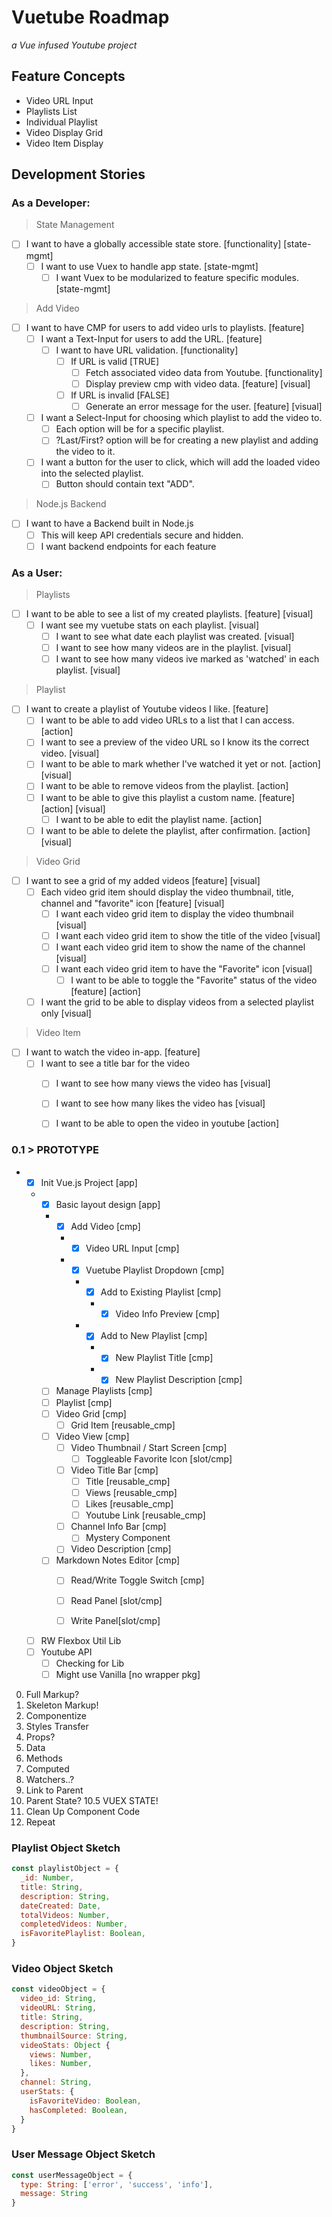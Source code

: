 # Vuetube Roadmap

_a Vue infused Youtube project_

## Feature Concepts

- Video URL Input
- Playlists List
- Individual Playlist
- Video Display Grid
- Video Item Display

## Development Stories

### **As a Developer:**

> State Management
* [ ] I want to have a globally accessible state store. [functionality] [state-mgmt]
  * [ ] I want to use Vuex to handle app state. [state-mgmt]
    * [ ] I want Vuex to be modularized to feature specific modules. [state-mgmt]

> Add Video
* [ ] I want to have CMP for users to add video urls to playlists. [feature]
  * [ ] I want a Text-Input for users to add the URL. [feature]
    * [ ] I want to have URL validation. [functionality]
      * [ ] If URL is valid [TRUE]
        * [ ] Fetch associated video data from Youtube. [functionality]
        * [ ] Display preview cmp with video data. [feature] [visual]
      * [ ] If URL is invalid [FALSE]
        * [ ] Generate an error message for the user. [feature] [visual]
  * [ ] I want a Select-Input for choosing which playlist to add the video to.
    * [ ] Each option will be for a specific playlist.
    * [ ] ?Last/First? option will be for creating a new playlist and adding the video to it.
  * [ ] I want a button for the user to click, which will add the loaded video into the selected playlist.
    * [ ] Button should contain text "ADD".

> Node.js Backend
* [ ] I want to have a Backend built in Node.js
  * [ ] This will keep API credentials secure and hidden.
  * [ ] I want backend endpoints for each feature

### **As a User:**

> Playlists
* [ ] I want to be able to see a list of my created playlists. [feature] [visual]
  * [ ] I want see my vuetube stats on each playlist. [visual]
    * [ ] I want to see what date each playlist was created. [visual]
    * [ ] I want to see how many videos are in the playlist. [visual]
    * [ ] I want to see how many videos ive marked as 'watched' in each playlist. [visual]

> Playlist
* [ ] I want to create a playlist of Youtube videos I like. [feature]
  * [ ]  I want to be able to add video URLs to a list that I can access. [action]
    * [ ] I want to see a preview of the video URL so I know its the correct video. [visual]
    * [ ] I want to be able to mark whether I've watched it yet or not. [action] [visual]
    * [ ] I want to be able to remove videos from the playlist. [action]
  * [ ] I want to be able to give this playlist a custom name. [feature] [action] [visual]
    * [ ] I want to be able to edit the playlist name. [action]
  * [ ] I want to be able to delete the playlist, after confirmation. [action] [visual]

> Video Grid
* [ ] I want to see a grid of my added videos [feature] [visual]
  * [ ] Each video grid item should display the video thumbnail, title, channel and "favorite" icon [feature] [visual]
    * [ ] I want each video grid item to display the video thumbnail [visual]
    * [ ] I want each video grid item to show the title of the video [visual]
    * [ ] I want each video grid item to show the name of the channel [visual]
    * [ ] I want each video grid item to have the "Favorite" icon [visual]
      * [ ] I want to be able to toggle the "Favorite" status of the video [feature] [action]
  * [ ] I want the grid to be able to display videos from a selected playlist only [visual]

> Video Item
* [ ] I want to watch the video in-app. [feature]
  * [ ] I want to see a title bar for the video
    * [ ] I want to see how many views the video has [visual]
    * [ ] I want to see how many likes the video has [visual]
    * [ ] I want to be able to open the video in youtube [action]


### 0.1 > PROTOTYPE

- * [x] Init Vue.js Project [app]
  - * [x] Basic layout design [app]
    - * [x] Add Video [cmp]
      - * [x] Video URL Input [cmp]
      - * [x] Vuetube Playlist Dropdown [cmp]
        - * [x] Add to Existing Playlist [cmp]
          - * [x] Video Info Preview [cmp]
        - * [x] Add to New Playlist [cmp]
          - * [x] New Playlist Title [cmp]
          - * [x] New Playlist Description [cmp]
    * [ ] Manage Playlists [cmp]
    * [ ] Playlist [cmp]
    * [ ] Video Grid [cmp]
      * [ ] Grid Item [reusable_cmp]
    * [ ] Video View [cmp]
      * [ ] Video Thumbnail / Start Screen [cmp]
        * [ ] Toggleable Favorite Icon [slot/cmp]
      * [ ] Video Title Bar [cmp]
        * [ ] Title [reusable_cmp]
        * [ ] Views [reusable_cmp]
        * [ ] Likes [reusable_cmp]
        * [ ] Youtube Link [reusable_cmp]
      * [ ] Channel Info Bar [cmp]
        * [ ] Mystery Component
      * [ ] Video Description [cmp]
    * [ ] Markdown Notes Editor [cmp]
      * [ ] Read/Write Toggle Switch [cmp]
      * [ ] Read Panel [slot/cmp]
      * [ ] Write Panel[slot/cmp]


  * [ ] RW Flexbox Util Lib
  * [ ] Youtube API
    * [ ] Checking for Lib
    * [ ] Might use Vanilla [no wrapper pkg]

0. Full Markup?
1. Skeleton Markup!
2. Componentize 
3. Styles Transfer
4. Props?
5. Data
6. Methods
7. Computed
8. Watchers..?
9. Link to Parent
10. Parent State?
10.5 VUEX STATE!
11. Clean Up Component Code
12. Repeat

### Playlist Object Sketch

```js
const playlistObject = {
  _id: Number,
  title: String,
  description: String,
  dateCreated: Date,
  totalVideos: Number,
  completedVideos: Number,
  isFavoritePlaylist: Boolean,
}
```

### Video Object Sketch

```js 
const videoObject = {
  video_id: String,
  videoURL: String,
  title: String,
  description: String,
  thumbnailSource: String,
  videoStats: Object {
    views: Number,
    likes: Number,
  },
  channel: String,
  userStats: {
    isFavoriteVideo: Boolean,
    hasCompleted: Boolean,
  }
}
```

### User Message Object Sketch

```js
const userMessageObject = {
  type: String: ['error', 'success', 'info'],
  message: String
}
```
